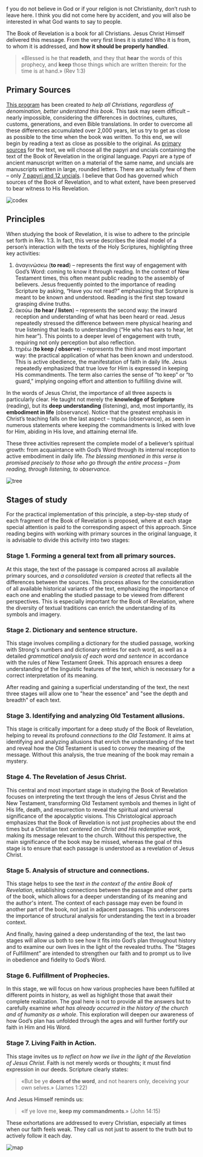 f you do not believe in God or if your religion is not Christianity, don’t rush to leave here. I think you did not come here by accident, and you will also be interested in what God wants to say to people.

The Book of Revelation is a book for all Christians. Jesus Christ Himself delivered this message. From the very first lines it is stated Who it is from, to whom it is addressed, and **how it should be properly handled**. 

> «Blessed is he that **readeth**, and they that **hear** the words of this prophecy, and **keep** those things which are written therein: for the time is at hand.» (Rev 1:3)

## Primary Sources

[This program](data:about) has been created *to help all Christians, regardless of denomination, better understand this book*. This task may seem difficult – nearly impossible, considering the differences in doctrines, cultures, customs, generations, and even Bible translations. In order to overcome all these differences accumulated over 2,000 years, let us try to get as close as possible to the time when the book was written. To this end, we will begin by reading a text as close as possible to the original. As [primary sources](data:sources) for the text, we will choose all the papyri and uncials containing the text of the Book of Revelation in the original language. Papyri are a type of ancient manuscript written on a material of the same name, and uncials are manuscripts written in large, rounded letters. There are actually few of them – only [7 papyri and 12 uncials](https://en.wikipedia.org/wiki/Biblical_manuscript). I believe that God has governed which sources of the Book of Revelation, and to what extent, have been preserved to bear witness to His Revelation.

![codex](resource:assets/images/Topics/preface1.png)

## Principles

When studying the book of Revelation, it is wise to adhere to the principle set forth in Rev. 1:3. In fact, this verse describes the ideal model of a person’s interaction with the texts of the Holy Scriptures, highlighting three key activities:

1. ἀναγινώσκω (**to read**) – represents the first way of engagement with God’s Word: coming to know it through reading. In the context of New Testament times, this often meant public reading to the assembly of believers. Jesus frequently pointed to the importance of reading Scripture by asking, “Have you not read?” emphasizing that Scripture is meant to be known and understood. Reading is the first step toward grasping divine truths.
2. ἀκούω (**to hear / listen**) – represents the second way: the inward reception and understanding of what has been heard or read. Jesus repeatedly stressed the difference between mere physical hearing and true listening that leads to understanding (“He who has ears to hear, let him hear”). This points to a deeper level of engagement with truth, requiring not only perception but also reflection.
3. τηρέω (**to keep / observe**) – represents the third and most important way: the practical application of what has been known and understood. This is active obedience, the manifestation of faith in daily life. Jesus repeatedly emphasized that true love for Him is expressed in keeping His commandments. The term also carries the sense of “to keep” or “to guard,” implying ongoing effort and attention to fulfilling divine will.

In the words of Jesus Christ, the importance of all three aspects is particularly clear. He taught not merely the **knowledge of Scripture** (reading), but its **deep understanding** (listening), and, most importantly, its **embodiment in life** (observance). Notice that the greatest emphasis in Christ’s teaching falls on the last aspect – τηρέω (observance), as seen in numerous statements where keeping the commandments is linked with love for Him, abiding in His love, and attaining eternal life.

These three activities represent the complete model of a believer’s spiritual growth: from acquaintance with God’s Word through its internal reception to active embodiment in daily life. *The blessing mentioned in this verse is promised precisely to those who go through the entire process – from reading, through listening, to observance.*

![tree](resource:assets/images/Topics/preface2.png)

## Stages of study

For the practical implementation of this principle, a step-by-step study of each fragment of the Book of Revelation is proposed, where at each stage special attention is paid to the corresponding aspect of this approach. Since reading begins with working with primary sources in the original language, it is advisable to divide this activity into two stages:

### **Stage 1. Forming a general text from all primary sources.**

At this stage, the text of the passage is compared across all available primary sources, and *a consolidated version is created* that reflects all the differences between the sources. This process allows for the consideration of all available historical variants of the text, emphasizing the importance of each one and enabling the studied passage to be viewed from different perspectives. This is especially important for the Book of Revelation, where the diversity of textual traditions can enrich the understanding of its symbols and imagery.

### **Stage 2. Dictionary and sentence structure.**

This stage involves compiling a dictionary for the studied passage, working with Strong's numbers and dictionary entries for each word, as well as a detailed *grammatical analysis of each word and sentence* in accordance with the rules of New Testament Greek. This approach ensures a deep understanding of the linguistic features of the text, which is necessary for a correct interpretation of its meaning.

After reading and gaining a superficial understanding of the text, the next three stages will allow one to "hear the essence" and "see the depth and breadth" of each text.

### **Stage 3. Identifying and analyzing Old Testament allusions.**

This stage is critically important for a deep study of the Book of Revelation, helping to reveal its profound *connections to the Old Testament*. It aims at identifying and analyzing allusions that enrich the understanding of the text and reveal how the Old Testament is used to convey the meaning of the message. Without this analysis, the true meaning of the book may remain a mystery.

### **Stage 4. The Revelation of Jesus Christ.**

This central and most important stage in studying the Book of Revelation focuses on interpreting the text through the lens of Jesus Christ and the New Testament, transforming Old Testament symbols and themes in light of His life, death, and resurrection to reveal the spiritual and universal significance of the apocalyptic visions. This Christological approach emphasizes that the Book of Revelation is not just prophecies about the end times but a Christian text *centered on* *Christ and His redemptive work*, making its message relevant to the church. Without this perspective, the main significance of the book may be missed, whereas the goal of this stage is to ensure that each passage is understood as a revelation of Jesus Christ.

### **Stage 5. Analysis of structure and connections.**

This stage helps to see the *text in the context of the entire Book of Revelation*, establishing connections between the passage and other parts of the book, which allows for a deeper understanding of its meaning and the author's intent. The context of each passage may even be found in another part of the book, not just in adjacent passages. This underscores the importance of structural analysis for understanding the text in a broader context.

And finally, having gained a deep understanding of the text, the last two stages will allow us both to see how it fits into God’s plan throughout history and to examine our own lives in the light of the revealed truths. The “Stages of Fulfillment” are intended to strengthen our faith and to prompt us to live in obedience and fidelity to God’s Word.

### **Stage 6. Fulfillment of Prophecies.**

In this stage, we will focus on how various prophecies have been fulfilled at different points in history, as well as highlight those that await their complete realization. The goal here is not to provide all the answers but to carefully examine *what has already occurred in the history of the church and of humanity as a whole*. This exploration will deepen our awareness of how God’s plan has unfolded through the ages and will further fortify our faith in Him and His Word.

### **Stage 7. Living Faith in Action.**

This stage invites us *to reflect on how we live in the light of the Revelation of Jesus Christ*. Faith is not merely words or thoughts; it must find expression in our deeds. Scripture clearly states:

> «But be ye **doers of the word**, and not hearers only, deceiving your own selves.» (James 1:22)

And Jesus Himself reminds us:

> «If ye love me, **keep my commandments**.» (John 14:15)

These exhortations are addressed to every Christian, especially at times when our faith feels weak. They call us not just to assent to the truth but to actively follow it each day.

![map](resource:assets/images/Topics/preface3.jpg)
